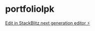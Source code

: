 # portfoliolpk

[Edit in StackBlitz next generation editor ⚡️](https://stackblitz.com/~/github.com/bazebanzea/portfoliolpk)